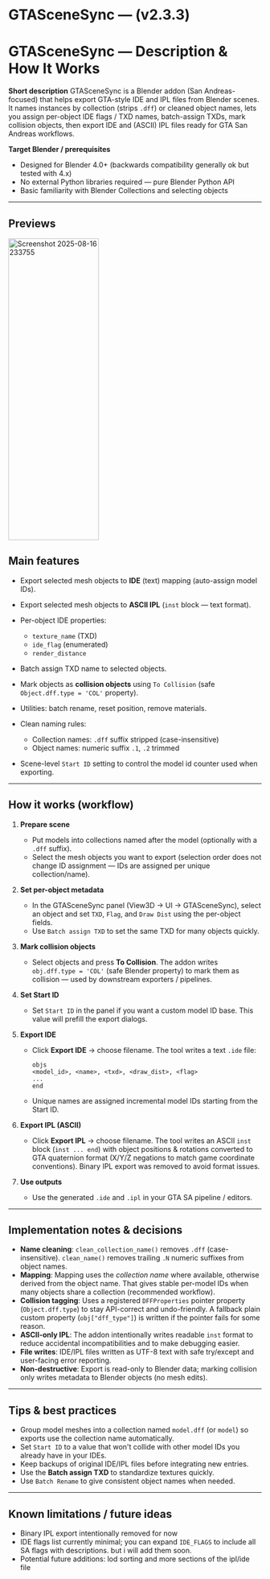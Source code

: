 # GTASceneSync — (v2.3.3)

# GTASceneSync — Description & How It Works

**Short description**
GTASceneSync is a Blender addon (San Andreas-focused) that helps export GTA-style IDE and IPL files from Blender scenes. It names instances by collection (strips `.dff`) or cleaned object names, lets you assign per-object IDE flags / TXD names, batch-assign TXDs, mark collision objects, then export IDE and (ASCII) IPL files ready for GTA San Andreas workflows.

**Target Blender / prerequisites**

* Designed for Blender 4.0+ (backwards compatibility generally ok but tested with 4.x)
* No external Python libraries required — pure Blender Python API
* Basic familiarity with Blender Collections and selecting objects

---

## Previews

<img width="180" height="600" alt="Screenshot 2025-08-16 233755" src="https://github.com/user-attachments/assets/bc3cd366-06d1-4377-ad89-eae9b978e1d7" />


## Main features

* Export selected mesh objects to **IDE** (text) mapping (auto-assign model IDs).
* Export selected mesh objects to **ASCII IPL** (`inst` block — text format).
* Per-object IDE properties:

  * `texture_name` (TXD)
  * `ide_flag` (enumerated)
  * `render_distance`
* Batch assign TXD name to selected objects.
* Mark objects as **collision objects** using `To Collision` (safe `Object.dff.type = 'COL'` property).
* Utilities: batch rename, reset position, remove materials.
* Clean naming rules:

  * Collection names: `.dff` suffix stripped (case-insensitive)
  * Object names: numeric suffix `.1`, `.2` trimmed
* Scene-level `Start ID` setting to control the model id counter used when exporting.

---

## How it works (workflow)

1. **Prepare scene**

   * Put models into collections named after the model (optionally with a `.dff` suffix).
   * Select the mesh objects you want to export (selection order does not change ID assignment — IDs are assigned per unique collection/name).
2. **Set per-object metadata**

   * In the GTASceneSync panel (View3D → UI → GTASceneSync), select an object and set `TXD`, `Flag`, and `Draw Dist` using the per-object fields.
   * Use `Batch assign TXD` to set the same TXD for many objects quickly.
3. **Mark collision objects**

   * Select objects and press **To Collision**. The addon writes `obj.dff.type = 'COL'` (safe Blender property) to mark them as collision — used by downstream exporters / pipelines.
4. **Set Start ID**

   * Set `Start ID` in the panel if you want a custom model ID base. This value will prefill the export dialogs.
5. **Export IDE**

   * Click **Export IDE** → choose filename. The tool writes a text `.ide` file:

     ```
     objs
     <model_id>, <name>, <txd>, <draw_dist>, <flag>
     ...
     end
     ```
   * Unique names are assigned incremental model IDs starting from the Start ID.
6. **Export IPL (ASCII)**

   * Click **Export IPL** → choose filename. The tool writes an ASCII `inst` block (`inst ... end`) with object positions & rotations converted to GTA quaternion format (X/Y/Z negations to match game coordinate conventions). Binary IPL export was removed to avoid format issues.
7. **Use outputs**

   * Use the generated `.ide` and `.ipl` in your GTA SA pipeline / editors.

---

## Implementation notes & decisions

* **Name cleaning**: `clean_collection_name()` removes `.dff` (case-insensitive). `clean_name()` removes trailing `.N` numeric suffixes from object names.
* **Mapping**: Mapping uses the *collection name* where available, otherwise derived from the object name. That gives stable per-model IDs when many objects share a collection (recommended workflow).
* **Collision tagging**: Uses a registered `DFFProperties` pointer property (`Object.dff.type`) to stay API-correct and undo-friendly. A fallback plain custom property (`obj["dff_type"]`) is written if the pointer fails for some reason.
* **ASCII-only IPL**: The addon intentionally writes readable `inst` format to reduce accidental incompatibilities and to make debugging easier.
* **File writes**: IDE/IPL files written as UTF-8 text with safe try/except and user-facing error reporting.
* **Non-destructive**: Export is read-only to Blender data; marking collision only writes metadata to Blender objects (no mesh edits).

---

## Tips & best practices

* Group model meshes into a collection named `model.dff` (or `model`) so exports use the collection name automatically.
* Set `Start ID` to a value that won't collide with other model IDs you already have in your IDEs.
* Keep backups of original IDE/IPL files before integrating new entries.
* Use the **Batch assign TXD** to standardize textures quickly.
* Use `Batch Rename` to give consistent object names when needed.

---

## Known limitations / future ideas

* Binary IPL export intentionally removed for now
* IDE flags list currently minimal; you can expand `IDE_FLAGS` to include all SA flags with descriptions. but i will add them soon.
* Potential future additions: lod sorting and more sections of the ipl/ide file
